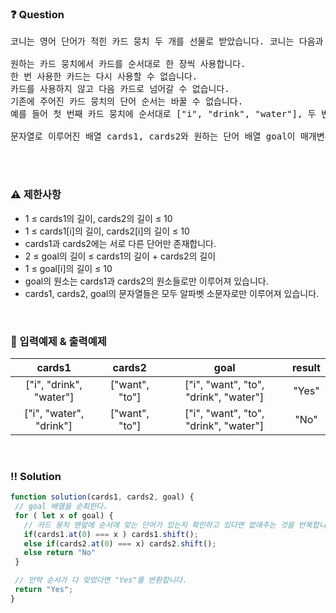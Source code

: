  ### ❓ Question

 <pre>코니는 영어 단어가 적힌 카드 뭉치 두 개를 선물로 받았습니다. 코니는 다음과 같은 규칙으로 카드에 적힌 단어들을 사용해 원하는 순서의 단어 배열을 만들 수 있는지 알고 싶습니다.

원하는 카드 뭉치에서 카드를 순서대로 한 장씩 사용합니다.
한 번 사용한 카드는 다시 사용할 수 없습니다.
카드를 사용하지 않고 다음 카드로 넘어갈 수 없습니다.
기존에 주어진 카드 뭉치의 단어 순서는 바꿀 수 없습니다.
예를 들어 첫 번째 카드 뭉치에 순서대로 ["i", "drink", "water"], 두 번째 카드 뭉치에 순서대로 ["want", "to"]가 적혀있을 때 ["i", "want", "to", "drink", "water"] 순서의 단어 배열을 만들려고 한다면 첫 번째 카드 뭉치에서 "i"를 사용한 후 두 번째 카드 뭉치에서 "want"와 "to"를 사용하고 첫 번째 카드뭉치에 "drink"와 "water"를 차례대로 사용하면 원하는 순서의 단어 배열을 만들 수 있습니다.

문자열로 이루어진 배열 cards1, cards2와 원하는 단어 배열 goal이 매개변수로 주어질 때, cards1과 cards2에 적힌 단어들로 goal를 만들 있다면 "Yes"를, 만들 수 없다면 "No"를 return하는 solution 함수를 완성해주세요.</pre>

<br>
 
<br>

### ⚠️ 제한사항

<ul>
  <li>1 ≤ cards1의 길이, cards2의 길이 ≤ 10</li>
  <li>1 ≤ cards1[i]의 길이, cards2[i]의 길이 ≤ 10</li>
  <li>cards1과 cards2에는 서로 다른 단어만 존재합니다.</li>
  <li>2 ≤ goal의 길이 ≤ cards1의 길이 + cards2의 길이</li>
  <li>1 ≤ goal[i]의 길이 ≤ 10</li>
  <li>goal의 원소는 cards1과 cards2의 원소들로만 이루어져 있습니다.</li>
  <li>cards1, cards2, goal의 문자열들은 모두 알파벳 소문자로만 이루어져 있습니다.</li>
</ul>

<br>

### 🔢 입력예제 & 출력예제

|cards1|	cards2	|goal|	result|
|:-:|:-:|:-:|:-:|
|["i", "drink", "water"]|	["want", "to"]|	["i", "want", "to", "drink", "water"]|	"Yes"|
|["i", "water", "drink"]	|["want", "to"]	|["i", "want", "to", "drink", "water"]	|"No"|



<br>

 ### ‼️ Solution

 ```javascript
function solution(cards1, cards2, goal) {
  // goal 배열을 순회한다.
  for ( let x of goal) {
    // 카드 뭉치 맨앞에 순서에 맞는 단어가 있는지 확인하고 있다면 없애주는 것을 반복합니다.
    if(cards1.at(0) === x ) cards1.shift();
    else if(cards2.at(0) === x) cards2.shift();
    else return "No"
  }

  // 만약 순서가 다 맞았다면 "Yes"를 반환합니다.
  return "Yes";
}
 ```
<br>


